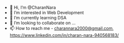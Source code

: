 - 👋 Hi, I’m @CharanNara
- 👀 I’m interested in Web Development
- 🌱 I’m currently learning DSA
- 💞️ I’m looking to collaborate on ...
- 📫 How to reach me - charannara2000@gmail.com, https://www.linkedin.com/in/charan-nara-940568183/

<!---
CharanNara/CharanNara is a ✨ special ✨ repository because its `README.md` (this file) appears on your GitHub profile.
You can click the Preview link to take a look at your changes.
--->
